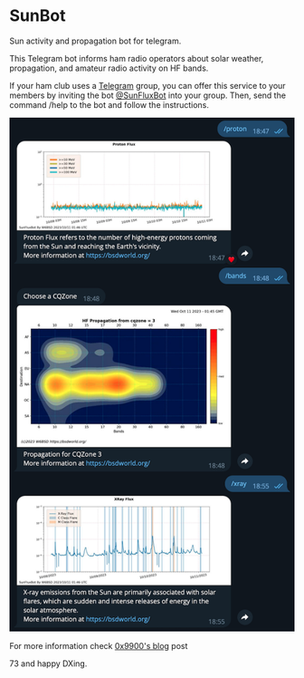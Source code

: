 # SunBot
Sun activity and propagation bot for telegram.

This Telegram bot informs ham radio operators about solar weather, propagation, and amateur radio
activity on HF bands.

If your ham club uses a [Telegram](https://telegram.org) group, you can offer this service to your
members by inviting the bot [@SunFluxBot](http://t.me/SunFluxBot) into your group. Then, send the
command /help to the bot and follow the instructions.

![Example](misc/SunBot.png)

For more information check [0x9900's blog](https://0x9900.com/telegram-propagation-bot/) post

73 and happy DXing.
